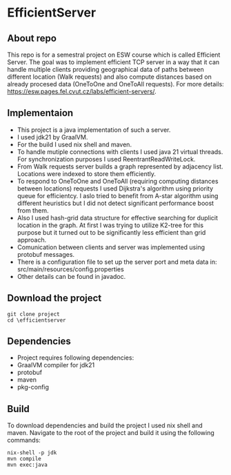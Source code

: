 # EfficientServer

## About repo
This repo is for a semestral project on ESW course which is called Efficient Server. The goal was to implement efficient TCP server in a way that it can handle multiple clients providing geographical data of paths between different location (Walk requests) and also compute distances based on already procesed data (OneToOne and OneToAll requests). For more details: https://esw.pages.fel.cvut.cz/labs/efficient-servers/. 

## Implementaion
* This project is a java implementation of such a server.
* I used jdk21 by GraalVM.
* For the build I used nix shell and maven.
* To handle mutiple connections with clients I used java 21 virtual threads. For synchronization purposes I used ReentrantReadWriteLock.
* From Walk requests server builds a graph represented by adjacency list. Locations were indexed to store them efficiently.
* To respond to OneToOne and OneToAll (requiring computing distances between locations) requests I used Dijkstra's algorithm using priority queue for efficientcy. I aslo tried to benefit from A-star algorithm using different heuristics but I did not detect significant performance boost from them. 
* Also I used hash-grid data structure for effective searching for duplicit location in the graph. At first I was trying to utilize K2-tree for this purpose but it turned out to be significantly less efficient than grid approach. 
* Comunication between clients and server was implemented using protobuf messages.
* There is a configuration file to set up the server port and meta data in: src/main/resources/config.properties
* Other details can be found in javadoc.

## Download the project

```
git clone project
cd \efficientserver
```

## Dependencies
* Project requires following dependencies:
* GraalVM compiler for jdk21
* protobuf
* maven
* pkg-config

## Build

To download dependencies and build the project I used nix shell and maven. Navigate to the root of the project and build it using the following commands:

```
nix-shell -p jdk
mvn compile
mvn exec:java
```
